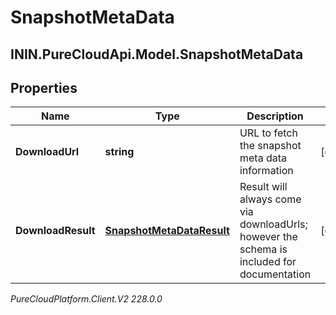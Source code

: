 # SnapshotMetaData

## ININ.PureCloudApi.Model.SnapshotMetaData

## Properties

|Name | Type | Description | Notes|
|------------ | ------------- | ------------- | -------------|
| **DownloadUrl** | **string** | URL to fetch the snapshot meta data information | [optional] |
| **DownloadResult** | [**SnapshotMetaDataResult**](SnapshotMetaDataResult) | Result will always come via downloadUrls; however the schema is included for documentation | [optional] |



_PureCloudPlatform.Client.V2 228.0.0_
